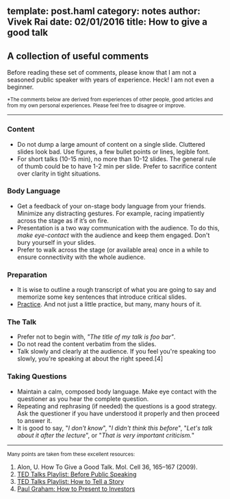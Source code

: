 template: post.haml
category: notes
author: Vivek Rai
date: 02/01/2016
title: How to give a good talk
---
A collection of useful comments
---

Before reading these set of comments, please know that I am not a seasoned
public speaker with years of experience. Heck! I am not even a beginner.

<small> *The comments below are derived from experiences of other people, good
articles and from my own personal experiences. Please feel free to disagree or
improve.</small>

---------

### Content

* Do not dump a large amount of content on a single slide. Cluttered slides look
bad. Use figures, a few bullet points or lines, legible font.
* For short talks (10-15 min), no more than 10-12 slides. The general rule of
thumb could be to have 1-2 min per slide. Prefer to sacrifice content over
clarity in tight situations.

### Body Language

* Get a feedback of your on-stage body language from your friends. Minimize any
distracting gestures.
For example, racing impatiently across the stage as if it’s on fire.
* Presentation is a two way communication with the audience. To do this, *make
eye-contact* with the audience and keep them engaged. Don't bury yourself in your slides.
* Prefer to walk across the stage (or available area) once in a while to ensure
 connectivity with the whole audience.

### Preparation

* It is wise to outline a rough transcript of what you are going to say and
memorize some key sentences that introduce critical slides.
* [Practice](http://www.forbes.com/sites/carminegallo/2014/03/17/the-one-habit-that-brilliant-ted-speakers-practice-up-to-200-times/).
 And not just a little practice, but many, many hours of it.

### The Talk

* Prefer not to begin with, *"The title of my talk is foo bar"*.
* Do not read the content verbatim from the slides.
* Talk slowly and clearly at the audience. If you feel you're speaking too slowly, you're speaking at about the right speed.[4]

### Taking Questions

* Maintain a calm, composed body language. Make eye contact with the questioner
as you hear the complete question.
* Repeating and rephrasing (if needed) the questions is a good strategy. Ask
 the questioner if you have understood it properly and then proceed to answer
 it.
* It is good to say, "*I don't know*", "*I didn't think this before*", "*Let's talk
 about it after the lecture*", or "*That is very important criticism.*"

----------

<small> Many points are taken from these excellent resources:</small>

1. Alon, U. How To Give a Good Talk. Mol. Cell 36, 165–167 (2009).
2. [TED Talks Playlist: Before Public Speaking](https://www.ted.com/playlists/226/before_public_speaking)
3. [TED Talks Playlist: How to Tell a Story](https://www.ted.com/playlists/62/how_to_tell_a_story)
4. [Paul Graham: How to Present to Investors](http://paulgraham.com/investors.html)
